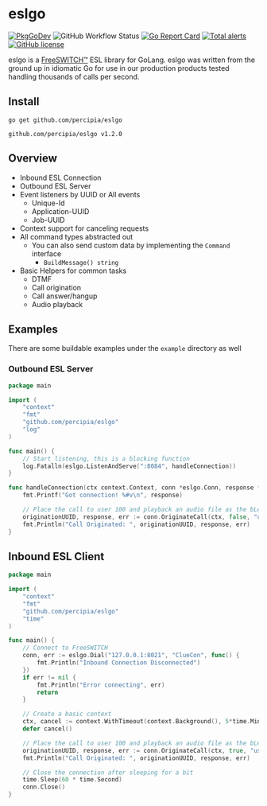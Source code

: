 # eslgo
[![PkgGoDev](https://pkg.go.dev/badge/github.com/percipia/eslgo)](https://pkg.go.dev/github.com/percipia/eslgo)
![GitHub Workflow Status](https://img.shields.io/github/workflow/status/percipia/eslgo/Go)
[![Go Report Card](https://goreportcard.com/badge/github.com/percipia/eslgo)](https://goreportcard.com/report/github.com/percipia/eslgo)
[![Total alerts](https://img.shields.io/lgtm/alerts/g/percipia/eslgo.svg?logo=lgtm&logoWidth=18)](https://lgtm.com/projects/g/percipia/eslgo/alerts/)
[![GitHub license](https://img.shields.io/github/license/percipia/eslgo)](https://github.com/percipia/eslgo/blob/v1/LICENSE)

eslgo is a [FreeSWITCH™](https://freeswitch.com/) ESL library for GoLang.
eslgo was written from the ground up in idiomatic Go for use in our production products tested handling thousands of calls per second.

## Install
```
go get github.com/percipia/eslgo
```
```
github.com/percipia/eslgo v1.2.0
```

## Overview
- Inbound ESL Connection
- Outbound ESL Server
- Event listeners by UUID or All events
  - Unique-Id
  - Application-UUID
  - Job-UUID
- Context support for canceling requests
- All command types abstracted out
  - You can also send custom data by implementing the `Command` interface
    - `BuildMessage() string`
- Basic Helpers for common tasks
  - DTMF
  - Call origination
  - Call answer/hangup
  - Audio playback

## Examples
There are some buildable examples under the `example` directory as well
### Outbound ESL Server
```go
package main

import (
	"context"
	"fmt"
	"github.com/percipia/eslgo"
	"log"
)

func main() {
	// Start listening, this is a blocking function
	log.Fatalln(eslgo.ListenAndServe(":8084", handleConnection))
}

func handleConnection(ctx context.Context, conn *eslgo.Conn, response *eslgo.RawResponse) {
	fmt.Printf("Got connection! %#v\n", response)

	// Place the call to user 100 and playback an audio file as the bLeg and no channel variables
	originationUUID, response, err := conn.OriginateCall(ctx, false, "user/100", "&playback(misc/ivr-to_hear_screaming_monkeys.wav)", map[string]string{})
	fmt.Println("Call Originated: ", originationUUID, response, err)
}
```
## Inbound ESL Client
```go
package main

import (
	"context"
	"fmt"
	"github.com/percipia/eslgo"
	"time"
)

func main() {
	// Connect to FreeSWITCH
	conn, err := eslgo.Dial("127.0.0.1:8021", "ClueCon", func() {
		fmt.Println("Inbound Connection Disconnected")
	})
	if err != nil {
		fmt.Println("Error connecting", err)
		return
	}

	// Create a basic context
	ctx, cancel := context.WithTimeout(context.Background(), 5*time.Minute)
	defer cancel()

	// Place the call to user 100 and playback an audio file as the bLeg
	originationUUID, response, err := conn.OriginateCall(ctx, true, "user/100", "&playback(misc/ivr-to_hear_screaming_monkeys.wav)", map[string]string{})
	fmt.Println("Call Originated: ", originationUUID, response, err)

	// Close the connection after sleeping for a bit
	time.Sleep(60 * time.Second)
	conn.Close()
}
```